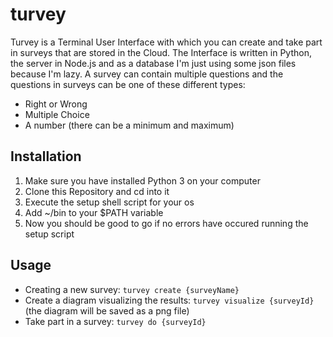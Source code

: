 # turvey

Turvey is a Terminal User Interface with which you can create and take part
in surveys that are stored in the Cloud. The Interface is written in Python,
the server in Node.js and as a database I'm just using some json files
because I'm lazy.
A survey can contain multiple questions and the questions in surveys can
be one of these different types:
- Right or Wrong
- Multiple Choice
- A number (there can be a minimum and maximum)

## Installation

1. Make sure you have installed Python 3 on your computer
2. Clone this Repository and cd into it
3. Execute the setup shell script for your os
4. Add ~/bin to your $PATH variable
5. Now you should be good to go if no errors have occured running the setup script

## Usage

- Creating a new survey: ```turvey create {surveyName}```
- Create a diagram visualizing the results: ```turvey visualize {surveyId}``` (the diagram will be saved as a png file)
- Take part in a survey: ```turvey do {surveyId}```
